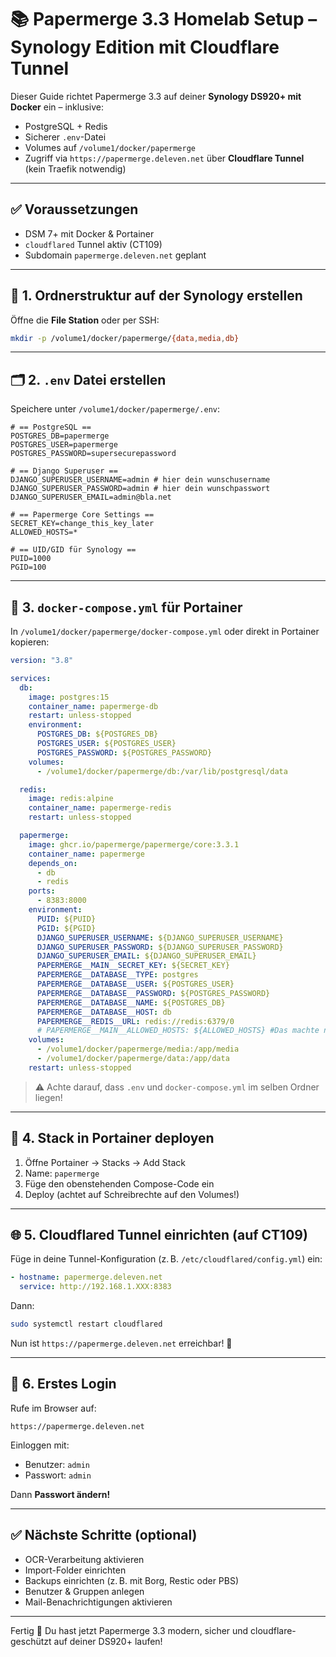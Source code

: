 # 📚 Papermerge 3.3 Homelab Setup – Synology Edition mit Cloudflare Tunnel

Dieser Guide richtet Papermerge 3.3 auf deiner **Synology DS920+ mit Docker** ein – inklusive:
- PostgreSQL + Redis
- Sicherer `.env`-Datei
- Volumes auf `/volume1/docker/papermerge`
- Zugriff via `https://papermerge.deleven.net` über **Cloudflare Tunnel** (kein Traefik notwendig)

---

## ✅ Voraussetzungen

- DSM 7+ mit Docker & Portainer
- `cloudflared` Tunnel aktiv (CT109)
- Subdomain `papermerge.deleven.net` geplant

---

## 📁 1. Ordnerstruktur auf der Synology erstellen

Öffne die **File Station** oder per SSH:

```bash
mkdir -p /volume1/docker/papermerge/{data,media,db}
```

---

## 🗂️ 2. `.env` Datei erstellen

Speichere unter `/volume1/docker/papermerge/.env`:

```dotenv
# == PostgreSQL ==
POSTGRES_DB=papermerge
POSTGRES_USER=papermerge
POSTGRES_PASSWORD=supersecurepassword

# == Django Superuser ==
DJANGO_SUPERUSER_USERNAME=admin # hier dein wunschusername
DJANGO_SUPERUSER_PASSWORD=admin # hier dein wunschpasswort
DJANGO_SUPERUSER_EMAIL=admin@bla.net

# == Papermerge Core Settings ==
SECRET_KEY=change_this_key_later
ALLOWED_HOSTS=*

# == UID/GID für Synology ==
PUID=1000
PGID=100
```

---

## 🐳 3. `docker-compose.yml` für Portainer

In `/volume1/docker/papermerge/docker-compose.yml` oder direkt in Portainer kopieren:

```yaml
version: "3.8"

services:
  db:
    image: postgres:15
    container_name: papermerge-db
    restart: unless-stopped
    environment:
      POSTGRES_DB: ${POSTGRES_DB}
      POSTGRES_USER: ${POSTGRES_USER}
      POSTGRES_PASSWORD: ${POSTGRES_PASSWORD}
    volumes:
      - /volume1/docker/papermerge/db:/var/lib/postgresql/data

  redis:
    image: redis:alpine
    container_name: papermerge-redis
    restart: unless-stopped

  papermerge:
    image: ghcr.io/papermerge/papermerge/core:3.3.1
    container_name: papermerge
    depends_on:
      - db
      - redis
    ports:
      - 8383:8000
    environment:
      PUID: ${PUID}
      PGID: ${PGID}
      DJANGO_SUPERUSER_USERNAME: ${DJANGO_SUPERUSER_USERNAME}
      DJANGO_SUPERUSER_PASSWORD: ${DJANGO_SUPERUSER_PASSWORD}
      DJANGO_SUPERUSER_EMAIL: ${DJANGO_SUPERUSER_EMAIL}
      PAPERMERGE__MAIN__SECRET_KEY: ${SECRET_KEY}
      PAPERMERGE__DATABASE__TYPE: postgres
      PAPERMERGE__DATABASE__USER: ${POSTGRES_USER}
      PAPERMERGE__DATABASE__PASSWORD: ${POSTGRES_PASSWORD}
      PAPERMERGE__DATABASE__NAME: ${POSTGRES_DB}
      PAPERMERGE__DATABASE__HOST: db
      PAPERMERGE__REDIS__URL: redis://redis:6379/0
      # PAPERMERGE__MAIN__ALLOWED_HOSTS: ${ALLOWED_HOSTS} #Das machte nur Problem
    volumes:
      - /volume1/docker/papermerge/media:/app/media
      - /volume1/docker/papermerge/data:/app/data
    restart: unless-stopped
```

> ⚠️ Achte darauf, dass `.env` und `docker-compose.yml` im selben Ordner liegen!

---

## 🚀 4. Stack in Portainer deployen

1. Öffne Portainer → Stacks → Add Stack
2. Name: `papermerge`
3. Füge den obenstehenden Compose-Code ein
4. Deploy (achtet auf Schreibrechte auf den Volumes!)

---

## 🌐 5. Cloudflared Tunnel einrichten (auf CT109)

Füge in deine Tunnel-Konfiguration (z. B. `/etc/cloudflared/config.yml`) ein:

```yaml
- hostname: papermerge.deleven.net
  service: http://192.168.1.XXX:8383
```

Dann:

```bash
sudo systemctl restart cloudflared
```

Nun ist `https://papermerge.deleven.net` erreichbar! 🎉

---

## 🧪 6. Erstes Login

Rufe im Browser auf:

```
https://papermerge.deleven.net
```

Einloggen mit:
- Benutzer: `admin`
- Passwort: `admin`

Dann **Passwort ändern!**

---

## ✅ Nächste Schritte (optional)

- OCR-Verarbeitung aktivieren
- Import-Folder einrichten
- Backups einrichten (z. B. mit Borg, Restic oder PBS)
- Benutzer & Gruppen anlegen
- Mail-Benachrichtigungen aktivieren

---

Fertig 🎉 Du hast jetzt Papermerge 3.3 modern, sicher und cloudflare-geschützt auf deiner DS920+ laufen!

